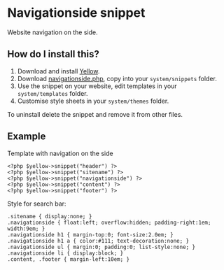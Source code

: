 Navigationside snippet
======================
Website navigation on the side.

How do I install this?
----------------------
1. Download and install [Yellow](https://github.com/markseu/yellowcms/).  
2. Download [navigationside.php](navigationside.php?raw=true), copy into your `system/snippets` folder.  
3. Use the snippet on your website, edit templates in your `system/templates` folder.
4. Customise style sheets in your `system/themes` folder.

To uninstall delete the snippet and remove it from other files.

Example
-------
Template with navigation on the side

    <?php $yellow->snippet("header") ?>
    <?php $yellow->snippet("sitename") ?>
    <?php $yellow->snippet("navigationside") ?>
    <?php $yellow->snippet("content") ?>
    <?php $yellow->snippet("footer") ?>

Style for search bar:

    .sitename { display:none; }
    .navigationside { float:left; overflow:hidden; padding-right:1em; width:9em; }
    .navigationside h1 { margin-top:0; font-size:2.0em; }
    .navigationside h1 a { color:#111; text-decoration:none; }
    .navigationside ul { margin:0; padding:0; list-style:none; }
    .navigationside li { display:block; }
    .content, .footer { margin-left:10em; }